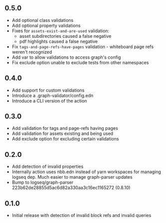 ## 0.5.0
* Add optional class validations
* Add optional property validations
* Fixes for `assets-exist-and-are-used` validation:
  * asset subdirectories caused a false negative
  * pdf highlights caused a false negative
* Fix `tags-and-page-refs-have-pages` validation - whiteboard page refs weren't recognized
* Add var to allow validations to access graph's config
* Fix exclude option unable to exclude tests from other namespaces

## 0.4.0
* Add support for custom validations
* Introduce a .graph-validator/config.edn
* Introduce a CLI version of the action

## 0.3.0
* Add validation for tags and page-refs having pages
* Add validation for assets existing and being used
* Add exclude option for excluding certain validations

## 0.2.0
* Add detection of invalid properties
* Internally action uses nbb.edn instead of yarn workspaces for managing logseq dep. Much easier to
  manage graph-parser updates
* Bump to logseq/graph-parser 223b62de28855d5ac6d82a330aa3c16ec1165272 (0.8.10)

## 0.1.0

* Initial release with detection of invalid block refs and invalid queries
